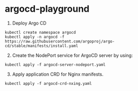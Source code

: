 # argocd-playground

1. Deploy Argo CD
```
kubectl create namespace argocd
kubectl apply -n argocd -f https://raw.githubusercontent.com/argoproj/argo-cd/stable/manifests/install.yaml
```

2. Create the NodePort service for ArgoCD server by using:

```
kubectl apply -f argocd-server-nodeport.yaml
```

3. Apply application CRD for Nginx manifests.

```
kubectl apply -f argocd-crd-nxing.yaml
```


